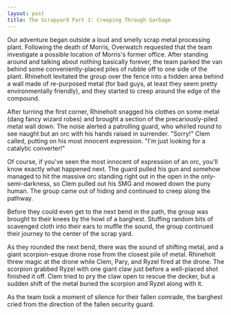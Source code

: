 ```yaml
---
layout: post
title: The Scrapyard Part 1: Creeping Through Garbage
---
```


Our adventure began outside a loud and smelly scrap metal processing plant. Following the
death of Morris, Overwatch requested that the team investigate a possible location of
Morris's former office. After standing around and talking about nothing basically forever,
the team parked the van behind some conveniently-placed piles of rubble off to one side
of the plant. Rhineholt levitated the group over the fence into a hidden area behind a wall
made of re-purposed metal (for bad guys, at least they seem pretty environmentally
friendly), and they started to creep around the edge of the compound.

After turning the first corner, Rhineholt snagged his clothes on some metal (dang fancy
wizard robes) and brought a section of the precariously-piled metal wall down. The noise
alerted a patrolling guard, who whirled round to see naught but an orc with his hands raised
in surrender. "Sorry!" Clem called, putting on his most innocent expression. "I'm just
looking for a catalytic converter!"

Of course, if you've seen the most innocent of expression of an orc, you'll know exactly
what happened next. The guard pulled his gun and somehow managed to hit the massive orc
standing right out in the open in the only-semi-darkness, so Clem pulled out his SMG and
mowed down the puny human. The group came out of hiding and continued to creep along the
pathway.

Before they could even get to the next bend in the path, the group was brought to their
knees by the howl of a barghest. Stuffing random bits of scavenged cloth into their ears to
muffle the sound, the group continued their journey to the center of the scrap yard.

As they rounded the next bend, there was the sound of shifting metal, and a giant scorpion-esque
drone rose from the closest pile of metal. Rhineholt threw magic at the drone while Clem, Pary,
and Ryzel fired at the drone. The scorpion grabbed Ryzel with one giant claw just before a
well-placed shot finished it off. Clem tried to pry the claw open to rescue the decker, but
a sudden shift of the metal buried the scorpion and Ryzel along with it.

As the team took a moment of silence for their fallen comrade, the barghest cried from the
direction of the fallen security guard.
